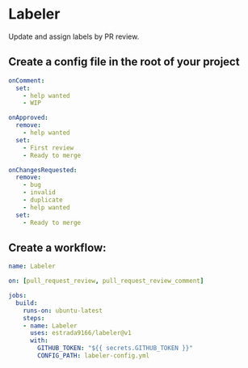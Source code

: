 # Labeler

Update and assign labels by PR review.

## Create a config file in the root of your project
```yml
onComment:
  set:
    - help wanted
    - WIP

onApproved:
  remove:
    - help wanted
  set:
    - First review
    - Ready to merge

onChangesRequested:
  remove:
    - bug
    - invalid
    - duplicate
    - help wanted
  set:
    - Ready to merge
```

## Create a workflow:
```yml
name: Labeler

on: [pull_request_review, pull_request_review_comment]

jobs:
  build:
    runs-on: ubuntu-latest
    steps:
    - name: Labeler
      uses: estrada9166/labeler@v1
      with:
        GITHUB_TOKEN: "${{ secrets.GITHUB_TOKEN }}"
        CONFIG_PATH: labeler-config.yml
```
